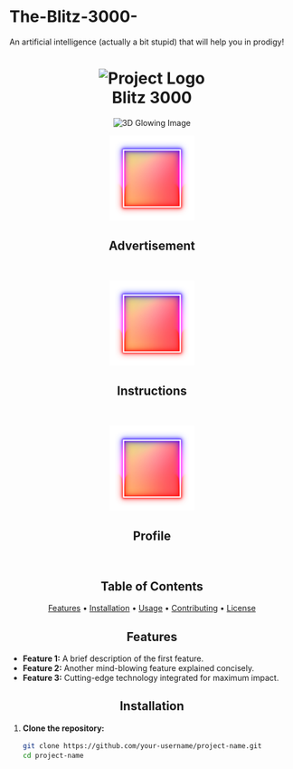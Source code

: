 # The-Blitz-3000-
An artificial intelligence (actually a bit stupid) that will help you in prodigy!
<!-- Name -->
<h1 align="center">
  <img src="url/to/3d_logo.png" alt="Project Logo" width="200px">
  <br>
 Blitz 3000
</h1>

<!-- Image -->
<p align="center">
  <img src="url/to/3d_glowing_image.gif" alt="3D Glowing Image">
</p>

<!-- Buttons -->
<p align="center">
  <a href="https://github.com/Igotclothesforchristmas/The-Blitz-3000-/blob/main/The%20blitz%203000" style="text-decoration: none; margin: 10px;">
    <img src="IMG_0027.png" alt="Feature 1" width="150px">
     <h2 align="center">Advertisement</h2> 
  </a>
</p>
<p align="center">
  <a href="https://github.com/Igotclothesforchristmas/The-Blitz-3000-/blob/main/Instructions" style="text-decoration: none; margin: 10px;">
    <img src="IMG_0027.png" alt="Feature 2" width="150px">
     <h2 align="center">Instructions</h2> 
  </a>
</p>
<p align="center">
  <a href="link/to/feature3" style="text-decoration: none; margin: 10px;">
    <img src="IMG_0027.png" alt="Feature 3" width="150px">
      <h2 align="center">Profile</h2> 
  </a>
</p>

<!-- Table of Contents -->
<h2 align="center">Table of Contents</h2>
<p align="center">
  <a href="#features">Features</a> •
  <a href="#installation">Installation</a> •
  <a href="#usage">Usage</a> •
  <a href="#contributing">Contributing</a> •
  <a href="#license">License</a>
</p>

<!-- Features Section -->
<h2 align="center">Features</h2>

- **Feature 1:** A brief description of the first feature.
- **Feature 2:** Another mind-blowing feature explained concisely.
- **Feature 3:** Cutting-edge technology integrated for maximum impact.

<!-- Installation Section -->
<h2 align="center">Installation</h2>

1. **Clone the repository:**
   ```bash
   git clone https://github.com/your-username/project-name.git
   cd project-name
